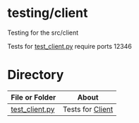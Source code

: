 # testing/client

Testing for the src/client

Tests for [test_client.py](./test_client.py) require ports 12346

# Directory
|   File or Folder | About |
|   ---            | ---   |
| [test_client.py](./test_client.py) | Tests for [Client](../../src/client/client.py) |